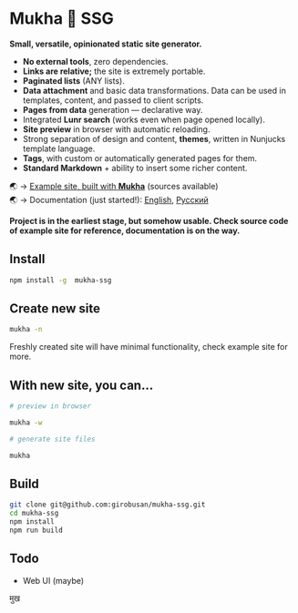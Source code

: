 # Mukha 🌝 SSG

**Small, versatile, opinionated static site generator.**

- **No external tools**, zero dependencies.
- **Links are relative;** the site is extremely portable.
- **Paginated lists** (ANY lists).
- **Data attachment** and basic data transformations. Data can be used in templates, content, and passed to client scripts.
- **Pages from data** generation — declarative way.
- Integrated **Lunr search** (works even when page opened locally).
- **Site preview** in browser with automatic reloading.
- Strong separation of design and content, **themes**, written in Nunjucks template language.
- **Tags**, with custom or automatically generated pages for them.
- **Standard Markdown** + ability to insert some richer content.

🌏 → [Example site, built with **Mukha**](https://girobusan.github.io/mukha-basic-site/) (sources available)  
🌏 → Documentation (just started!): [English](https://mukha.surge.sh/en), [Русский](https://mukha.surge.sh/ru)

**Project is in the earliest stage, but somehow usable.
Check source code of example site for reference, documentation
is on the way.**

## Install

```bash
npm install -g  mukha-ssg
```

## Create new site

```bash
mukha -n
```

Freshly created site will have minimal functionality, check example site for more.

## With new site, you can...

```bash
# preview in browser

mukha -w

# generate site files

mukha

```

## Build

```bash
git clone git@github.com:girobusan/mukha-ssg.git
cd mukha-ssg
npm install
npm run build
```

## Todo

- Web UI (maybe)

मुख
